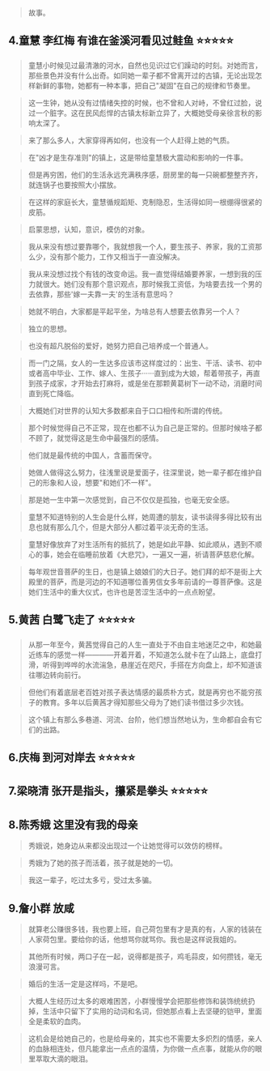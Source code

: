 >故事。

## 4.童慧 李红梅 有谁在釜溪河看见过鲑鱼 ⭐⭐⭐⭐⭐

>童慧小时候见过最清澈的河水，自然也见识过它们躁动的时刻。对她而言，那些景色并没有什么出奇。如同她一辈子都不曾离开过的古镇，无论出现怎样新鲜的事物，她都有一种本事，把自己"凝固"在自己的规律和节奏里。

>这一生钟，她从没有过情绪失控的时候，也不曾和人对峙，不曾红过脸，说过一个脏字。这在民风彪悍的古镇太标新立异了，大概她受母亲徐言秋的影响太深了。

>来了那么多人，大家穿得再如何，也没有一个人赶得上她的气质。

>在"凶才是生存准则"的镇上，这是带给童慧极大震动和影响的一件事。

>但是再穷困，他们的生活永远充满秩序感，厨房里的每一只碗都整整齐齐，就连锅子也要按照大小摆放。

>在这样的家庭长大，童慧循规蹈矩、克制隐忍，生活得如同一根绷得很紧的皮筋。

>启蒙思想，认知，意识，模仿的对象。

>我从来没有想过要靠哪个，我就想我一个人，要生孩子、养家，我的工资那么少，没有那个能力，工作又相当于一直没解决。

>我从来没想过找个有钱的改变命运。我一直觉得结婚要养家，一想到我的压力就很大。她们没有那个意识观点，那时候我工资低，为啥要去找一个男的去依靠，那些'嫁一夫靠一夫'的生活有意思吗？

>她就不明白，大家都是平起平坐，为啥总有人想要去依靠另一个人？

>独立的思想。

>也没有超凡脱俗的爱好，她努力把自己培养成一个普通人。

>而一门之隔，女人的一生达多应该市这样度过的：出生、干活、读书、初中或者高中毕业、工作、嫁人、生孩子······直到成为大娘，帮着带孩子，再直到孩子成家，才开始去打麻将，或是坐在那颗黄葛树下一动不动，消磨时间直到死亡降临。

>大概她们对世界的认知大多数都来自于口口相传和所谓的传统。

>那个时候觉得自己不正常，现在也都不认为自己是正常的。但那时候啥子都不顾了，就觉得这是生命中最强烈的感情。

>他们就是最传统的中国人，含蓄而保守。

>她做人做得这么努力，往浅里说是爱面子，往深里说，她一辈子都在维护自己的形象和人设，想要"和她们不一样"。

>那是她一生中第一次感觉到，自己不仅仅是孤独，也毫无安全感。

>童慧不知道特别的人生会是什么样，她周遭的朋友，读书读得多得比较有出息也就有那么几个，但是大部分人都过着平淡无奇的生活。

>童慧好像放弃了对生活所有的抵抗了，她是如此平静、如此顺从，遇到不顺心的事，她会在临睡前放着《大悲咒》，一遍又一遍，祈请菩萨慈悲化解。

>每年观世音菩萨的生日，也是镇上娘娘们的大日子。她们拜的却不是街上大殿里的菩萨，而是河边的不知道哪位善男信女多年前请的一尊菩萨像。这是她们生活中的重大仪式，也许也是苦涩生活中的一点点盼望。

## 5.黄茜 白鹭飞走了 ⭐⭐⭐⭐⭐

>从那一年至今，黄茜觉得自己的人生一直处于不由自主地迷茫之中，和她最近练车的感觉一样————开着开着，不知道怎么就卡在了山路上，底盘打滑，听得到哗哗的水流湍急，悬崖近在咫尺，手搭在方向盘上，却不知道该往哪边转向前行。

>但他们有着底层老百姓对孩子表达情感的最质朴方式，就是再穷也不能穷孩子的教育。多年以后黄茜才得知那些父母为了她们读书借过多少次钱。

>这个镇上有那么多巷道、河流、台阶，他们想当然地认为，生命都自会有它们的出路。

## 6.庆梅 到河对岸去 ⭐⭐⭐⭐⭐

## 7.梁晓清 张开是指头，攥紧是拳头 ⭐⭐⭐⭐⭐

## 8.陈秀娥 这里没有我的母亲

>秀娥说，她身边从来都没出现过一个让她觉得可以效仿的榜样。

>秀娥为了她的孩子而活着，孩子就是她的一切。

>我这一辈子，吃过太多亏，受过太多骗。

## 9.詹小群 放咸

>就算老公赚很多钱，我也要上班，自己荷包里有才是真的有，人家的钱装在人家荷包里。要给你的话，他想骂你就骂你。我也是这样说我姐的。

>其他所有时候，两口子在一起，说得都是孩子，鸡毛蒜皮，如何攒钱，毫无浪漫可言。 

>婚后的生活一定是这样吗，不是吧。

>大概人生经历过太多的艰难困苦，小群慢慢学会把那些修饰和装饰统统扔掉，生活中只留下了实用的动词和名词，但她那点看上去坚硬的铠甲，里面全是柔软的血肉。

>这机会是给她自己的，也是给母亲的，其实也不需要太多炽烈的情感，亲人的血脉相连处，但凡能拿出一点点的温情，为你做一点点事，就能从你的眼里萃取大滴的眼泪。
